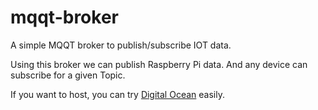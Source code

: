 # mqqt-broker
A simple MQQT broker to publish/subscribe IOT data.

Using this broker we can publish Raspberry Pi data. And any device can subscribe for a given Topic.

If you want to host, you can try <a href="https://www.digitalocean.com/" target="_blank">Digital Ocean</a> easily.
